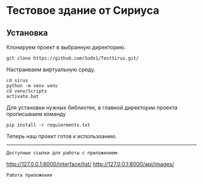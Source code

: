 # Тестовое здание от Сириуса
## Установка

Клонируем проект в выбранную директорию.

````
git clone https://github.com/Sodx1/TestSirus.git/
````

Настраиваем виртуальную среду.

````
cd sirus
python -m venv venv
cd venv/Scripts
activate.bat
````

Для установки нужных библиотек, в главной директории проекта прописываем команду

````
pip install -r requierments.txt 
````

Теперь наш проект готов к использоанию.

---

````
Доступные ссылки для работы с приложением
````
http://127.0.0.1:8000/interface/list/
http://127.0.0.1:8000/api/images/

````
Работа приложения
````
